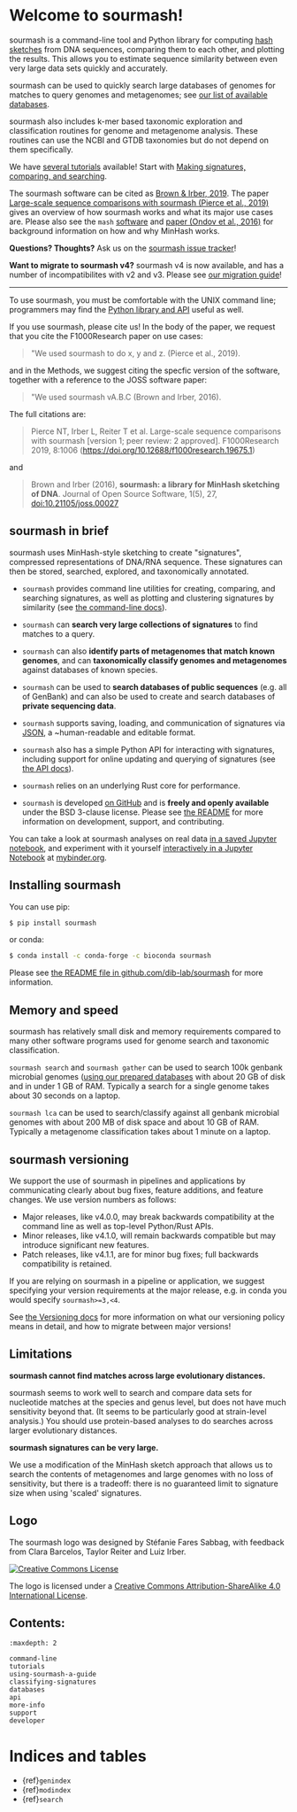 # Welcome to sourmash!

sourmash is a command-line tool and Python library for computing
[hash sketches](https://en.wikipedia.org/wiki/MinHash) from DNA
sequences, comparing them to each other, and plotting the results.
This allows you to estimate sequence similarity between even very
large data sets quickly and accurately.

sourmash can be used to quickly search large databases of genomes
for matches to query genomes and metagenomes; see [our list of
available databases](databases.md).

sourmash also includes k-mer based taxonomic exploration and
classification routines for genome and metagenome analysis. These
routines can use the NCBI and GTDB taxonomies but do not depend on them
specifically.

We have [several tutorials](tutorials.md) available! Start with
[Making signatures, comparing, and searching](tutorial-basic.md).

The sourmash software can be cited as
[Brown & Irber, 2019](https://doi.org/10.12688/f1000research.19675.1). The
paper
[Large-scale sequence comparisons with sourmash (Pierce et al., 2019)](https://doi.org/10.12688/f1000research.19675.1)
gives an overview of how sourmash works and what its major use cases
are.  Please also see the `mash`
[software](http://mash.readthedocs.io/en/latest/) and
[paper (Ondov et al., 2016)](https://genomebiology.biomedcentral.com/articles/10.1186/s13059-016-0997-x)
for background information on how and why MinHash works.

**Questions? Thoughts?** Ask us on the [sourmash issue tracker](https://github.com/dib-lab/sourmash/issues/)!

**Want to migrate to sourmash v4?** sourmash v4 is now available, and
has a number of incompatibilites with v2 and v3. Please see 
[our migration guide](support.md#migrating-from-sourmash-v3-x-to-sourmash-v4-x)!

----

To use sourmash, you must be comfortable with the UNIX command line;
programmers may find the [Python library and API](api.md) useful as well.

If you use sourmash, please cite us! In the body of the paper, we request
that you cite the F1000Research paper on use cases:

>"We used sourmash to do x, y and z. (Pierce et al., 2019).

and in the Methods, we suggest citing the specfic version of the software,
together with a reference to the JOSS software paper:

>"We used sourmash vA.B.C (Brown and Irber, 2016).

The full citations are:

>Pierce NT, Irber L, Reiter T et al. Large-scale sequence comparisons
>with sourmash [version 1; peer review: 2 approved]. F1000Research
>2019, 8:1006 (https://doi.org/10.12688/f1000research.19675.1)

and

> Brown and Irber (2016),
> **sourmash: a library for MinHash sketching of DNA**.
> Journal of Open Source Software, 1(5), 27, [doi:10.21105/joss.00027](https://joss.theoj.org/papers/3d793c6e7db683bee7c03377a4a7f3c9)

## sourmash in brief

sourmash uses MinHash-style sketching to create "signatures", compressed
representations of DNA/RNA sequence.  These signatures can then
be stored, searched, explored, and taxonomically annotated.

* `sourmash` provides command line utilities for creating, comparing,
  and searching signatures, as well as plotting and clustering
  signatures by similarity (see [the command-line docs](command-line.md)).

* `sourmash` can **search very large collections of signatures** to find matches
  to a query.

* `sourmash` can also **identify parts of metagenomes that match known genomes**,
  and can **taxonomically classify genomes and metagenomes** against databases
  of known species.

* `sourmash` can be used to **search databases of public sequences**
  (e.g. all of GenBank) and can also be used to create and search databases
  of **private sequencing data**.

* `sourmash` supports saving, loading, and communication of signatures
  via [JSON](http://www.json.org/), a ~human-readable and editable format.

* `sourmash` also has a simple Python API for interacting with signatures,
  including support for online updating and querying of signatures
  (see [the API docs](api.md)).

* `sourmash` relies on an underlying Rust core for performance.

* `sourmash` is developed [on GitHub](https://github.com/dib-lab/sourmash)
  and is **freely and openly available** under the BSD 3-clause license.
  Please see [the README](https://github.com/dib-lab/sourmash/blob/latest/README.md)
  for more information on development, support, and contributing.

You can take a look at sourmash analyses on real data
[in a saved Jupyter notebook](https://github.com/dib-lab/sourmash/blob/latest/doc/sourmash-examples.ipynb),
and experiment with it yourself
[interactively in a Jupyter Notebook](https://mybinder.org/v2/gh/dib-lab/sourmash/latest?filepath=doc%2Fsourmash-examples.ipynb)
at [mybinder.org](http://mybinder.org).

## Installing sourmash

You can use pip:
```bash
$ pip install sourmash
```

or conda:
```bash
$ conda install -c conda-forge -c bioconda sourmash
```

Please see [the README file in github.com/dib-lab/sourmash](https://github.com/dib-lab/sourmash/blob/latest/README.md)
for more information.

## Memory and speed

sourmash has relatively small disk and memory requirements compared to
many other software programs used for genome search and taxonomic
classification.

`sourmash search` and `sourmash gather` can be used to search 100k
genbank microbial genomes ([using our prepared databases](databases.md)
with about 20 GB of disk and in under 1 GB of RAM.
Typically a search for a single genome takes about 30 seconds on a laptop.

`sourmash lca` can be used to search/classify against all genbank
microbial genomes with about 200 MB of disk space and about 10 GB of
RAM. Typically a metagenome classification takes about 1 minute on a
laptop.

## sourmash versioning

We support the use of sourmash in pipelines and applications
by communicating clearly about bug fixes, feature additions, and feature
changes. We use version numbers as follows:

* Major releases, like v4.0.0, may break backwards compatibility at
  the command line as well as top-level Python/Rust APIs.
* Minor releases, like v4.1.0, will remain backwards compatible but
  may introduce significant new features.
* Patch releases, like v4.1.1, are for minor bug fixes; full backwards
  compatibility is retained.

If you are relying on sourmash in a pipeline or application, we
suggest specifying your version requirements at the major release,
e.g. in conda you would specify `sourmash>=3,<4`.

See [the Versioning docs](support.md) for more information on what our
versioning policy means in detail, and how to migrate between major
versions!

## Limitations

**sourmash cannot find matches across large evolutionary distances.**

sourmash seems to work well to search and compare data sets for
nucleotide matches at the species and genus level, but does not have much
sensitivity beyond that.  (It seems to be particularly good at
strain-level analysis.)  You should use protein-based analyses
to do searches across larger evolutionary distances.

**sourmash signatures can be very large.**

We use a modification of the MinHash sketch approach that allows us
to search the contents of metagenomes and large genomes with no loss
of sensitivity, but there is a tradeoff: there is no guaranteed limit
to signature size when using 'scaled' signatures.

## Logo

The sourmash logo was designed by Stéfanie Fares Sabbag,
with feedback from Clara Barcelos,
Taylor Reiter and Luiz Irber.

<a rel="license" href="http://creativecommons.org/licenses/by-sa/4.0/"><img
alt="Creative Commons License" style="border-width:0"
src="https://i.creativecommons.org/l/by-sa/4.0/88x31.png" /></a><br />

The logo
is licensed under a <a rel="license"
href="http://creativecommons.org/licenses/by-sa/4.0/">Creative Commons
Attribution-ShareAlike 4.0 International License</a>.

## Contents:

```{toctree}
:maxdepth: 2

command-line
tutorials
using-sourmash-a-guide
classifying-signatures
databases
api
more-info
support
developer
```

# Indices and tables

* {ref}`genindex`
* {ref}`modindex`
* {ref}`search`
